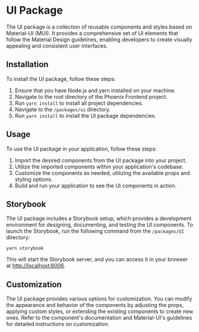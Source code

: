 # UI Package

The UI package is a collection of reusable components and styles based on Material-UI (MUI). It provides a comprehensive set of UI elements that follow the Material Design guidelines, enabling developers to create visually appealing and consistent user interfaces.

## Installation

To install the UI package, follow these steps:

1. Ensure that you have Node.js and yarn installed on your machine.
2. Navigate to the root directory of the Phoenix Frontend project.
3. Run `yarn install` to install all project dependencies.
4. Navigate to the `/packages/ui` directory.
5. Run `yarn install` to install the UI package dependencies.

## Usage

To use the UI package in your application, follow these steps:

1. Import the desired components from the UI package into your project.
2. Utilize the imported components within your application's codebase.
3. Customize the components as needed, utilizing the available props and styling options.
4. Build and run your application to see the UI components in action.

## Storybook

The UI package includes a Storybook setup, which provides a development environment for designing, documenting, and testing the UI components. To launch the Storybook, run the following command from the `/packages/UI` directory:

`yarn storybook`


This will start the Storybook server, and you can access it in your browser at [http://localhost:6006](http://localhost:6006).

## Customization

The UI package provides various options for customization. You can modify the appearance and behavior of the components by adjusting the props, applying custom styles, or extending the existing components to create new ones. Refer to the component's documentation and Material-UI's guidelines for detailed instructions on customization.
